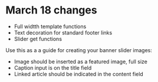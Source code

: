 March 18 changes
===

* Full widtth template functions
* Text decoration for standard footer links
* Slider get functions

Use this as a a guide for creating your banner slider images:
* Image should be inserted as a featured image, full size
* Caption input is on the title field
* Linked article should be indicated in the content field
